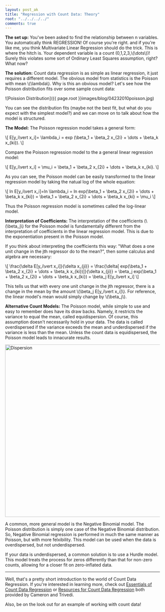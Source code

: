 ```yaml
---
layout: post_ak
title: "Regression with Count Data: Theory"
root: "../../../../"
comments: true
---
```


**The set up:** You've been asked to find the relationship between n variables. You automatically think REGRESSION! Of course you're right. and if you're like me, you think Multivariate Linear Regression should do the trick. This is where the hitch is. Your dependent variable is a count (0,1,2,3,\\(\dots\\))! Surely this violates some sort of Ordinary Least Squares assumption, right? What now?

**The solution:** Count data regression is as simple as linear regression, it just requires a different model. The obvious model from statistics is the Poisson with mean \\(\lambda\\). Why is this an obvious model? Let's see how the Poisson distribution fits over some sample count data:

![Poission Distribution]({{ page.root }}images/blog/04232010poisson.jpg)

You can see the distribution fits (maybe not the best fit, but what do you expect with the simplest model?) and we can move on to talk about how the model is structured.

**The Model:** The Poisson regression model takes a general form:

\\[ E[y_i\vert x_i]= \lambda_i = exp (\beta_1 + \beta_2 x_{2i} + \dots + \beta_k x_{ki}). \\]

Compare the Poisson regression model to the a general linear regression model:

\\[ E[y_i\vert x_i] = \mu_i = \beta_1 + \beta_2 x_{2i} + \dots + \beta_k x_{ki}. \\]

As you can see, the Poisson model can be easily transformed to the linear regression model by taking the natual log of the whole equation:

\\[ ln E[y_i\vert x_i]=ln \lambda_i = ln exp(\beta_1 + \beta_2 x_{2i} + \dots + \beta_k x_{ki}) = \beta_1 + \beta_2 x_{2i} + \dots + \beta_k x_{ki} = \mu_i \\]

Thus the Poisson regression model is sometimes called the log-linear model.

**Interpretation of Coefficients:** The interpretation of the coefficients (\\(\beta_j\\) for the Poisson model is fundamentally different from the interpretation of coefficients in the linear regression model. This is due to the exponentiation present in the Poisson model.

If you think about interpreting the coefficients this way: "What does a one unit change in the jth regressor do to the mean?", then some calculus and algebra are necessary:

\\[ \frac{\delta E[y_i\vert x_i]}{\delta x_{ji}} = \frac{\delta[ exp(\beta_1 + \beta_2 x_{2i} + \dots + \beta_k x_{ki})]}{\delta x_{ji}} = \beta_j exp(\beta_1 + \beta_2 x_{2i} + \dots + \beta_k x_{ki}) = \beta_j E[y_i\vert x_i] \\]

This tells us that with every one unit change in the jth regressor, there is a change in the mean by the amount \\(\beta_j E[y_i\vert x_i]\\). For reference, the linear model's mean would simply change by \\(\beta_j\\).

**Alternative Count Models:** The Poisson model, while simple to use and easy to remember does have its draw backs. Namely, it restricts the variance to equal the mean, called equidispersion. Of course, this assumption doesn't necessarily hold in your data. The data is called overdispersed if the variance exceeds the mean and underdispersed if the variance is less than the mean. Unless the count data is equidispersed, the Poisson model leads to innacurate results.

<img src="{{ page.root }}images/blog/04232010disp.jpg" alt="Dispersion" width="560px">

A common, more general model is the Negative Binomial model. The Poisson distribution is simply one case of the Negative Binomial distribution. So, Negative Binomial regression is performed in much the same manner as Poisson, but with more felxibility. This model can be used when the data is overdispersed, but not underdispersed.

If your data is underdispersed, a common solution is to use a Hurdle model. This model treats the process for zeros differently than that for non-zero counts, allowing for a closer fit on zero-inflated data.

----
Well, that's a pretty short introduction to the world of Count Data Regression. If you're interested in learning more, check out [Essentials of Count Data Regression](http://cameron.econ.ucdavis.edu/research/CTE01preprint.pdf) or [Resources for Count Data Regression](http://cameron.econ.ucdavis.edu/racd/count.html) both provided by Cameron and Trivedi.

Also, be on the look out for an example of working with count data!


